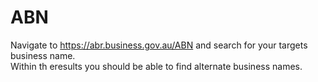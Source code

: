 # ABN

Navigate to <https://abr.business.gov.au/ABN> and search for your targets business name.  
Within th eresults you should be able to find alternate business names.  
